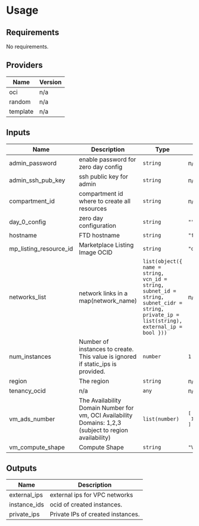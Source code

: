 # Usage
<!--- BEGIN_TF_DOCS --->
## Requirements

No requirements.

## Providers

| Name | Version |
|------|---------|
| oci | n/a |
| random | n/a |
| template | n/a |

## Inputs

| Name | Description | Type | Default | Required |
|------|-------------|------|---------|:--------:|
| admin\_password | enable password for zero day config | `string` | n/a | yes |
| admin\_ssh\_pub\_key | ssh public key for admin | `string` | n/a | yes |
| compartment\_id | compartment id where to create all resources | `string` | n/a | yes |
| day\_0\_config | zero day configuration | `string` | `""` | no |
| hostname | FTD hostname | `string` | `"ftd"` | no |
| mp\_listing\_resource\_id | Marketplace Listing Image OCID | `string` | `"ocid1.image.oc1..aaaaaaaamybyw5im3tfl5fimi3nd57no3mtczwenrll7fgkzi4zgbc32tlqa"` | no |
| networks\_list | network links in a map(network\_name) | `list(object({ name = string, vcn_id = string, subnet_id = string, subnet_cidr = string, private_ip = list(string), external_ip = bool }))` | n/a | yes |
| num\_instances | Number of instances to create. This value is ignored if static\_ips is provided. | `number` | `1` | no |
| region | The region | `string` | n/a | yes |
| tenancy\_ocid | n/a | `any` | n/a | yes |
| vm\_ads\_number | The Availability Domain Number for vm, OCI Availability Domains: 1,2,3  (subject to region availability) | `list(number)` | <pre>[<br>  1<br>]</pre> | no |
| vm\_compute\_shape | Compute Shape | `string` | `"VM.Standard2.4"` | no |

## Outputs

| Name | Description |
|------|-------------|
| external\_ips | external ips for VPC networks |
| instance\_ids | ocid of created instances. |
| private\_ips | Private IPs of created instances. |

<!--- END_TF_DOCS --->
